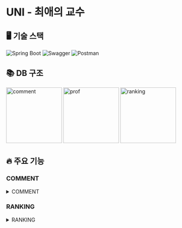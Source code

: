 # UNI - 최애의 교수

## 🖥️ 기술 스택
![Spring Boot](https://img.shields.io/badge/springboot-6DB33F?style=for-the-badge&logo=springboot&logoColor=white) ![Swagger](https://img.shields.io/badge/swagger-85EA2D?style=for-the-badge&logo=swagger&logoColor=white) ![Postman](https://img.shields.io/badge/postman-FF6C37?style=for-the-badge&logo=postman&logoColor=white)
## 📚 DB 구조
<img width="150" alt="comment" src="https://github.com/Club-PARD/WebETA_server/assets/141024382/87aae41a-6fbd-478f-afac-508be40e48b2">
<img width="150" alt="prof" src="https://github.com/Club-PARD/WebETA_server/assets/141024382/1fc5389b-b542-49a7-a0cc-330b5215030f">
<img width="150" alt="ranking" src="https://github.com/Club-PARD/WebETA_server/assets/141024382/7072d7d8-db84-424c-b4a6-8c9015a2e544">

## 🔥 주요 기능
### COMMENT
<details>
  <summary>COMMENT</summary>
  <img width="710" alt="leaveComment" src="https://github.com/Club-PARD/WebETA_server/assets/141024382/91f0b162-8374-4ced-a9ac-a5dda95c0bff">
  <img width="800" alt="getAllComments" src="https://github.com/Club-PARD/WebETA_server/assets/141024382/0b493bef-7b5d-485a-b112-44f5a0e7e26e">
  <img width="714" alt="getCommentByProf" src="https://github.com/Club-PARD/WebETA_server/assets/141024382/ddecdd18-89d7-496e-8a70-eefdecbe692f">
</details>

### RANKING
<details>
    <summary>RANKING</summary>
<img width="708" alt="addScore" src="https://github.com/Club-PARD/WebETA_server/assets/141024382/b4a65dfc-0fa3-4ce8-be32-f9a34e94870e">
<img width="710" alt="getAllCounts" src="https://github.com/Club-PARD/WebETA_server/assets/141024382/067d72ee-dabc-4793-b248-0336907ed2bb">
<img width="709" alt="getRanking" src="https://github.com/Club-PARD/WebETA_server/assets/141024382/7c7aeacb-8fd9-4a1b-95dd-f4178d56f0da">
</details>

